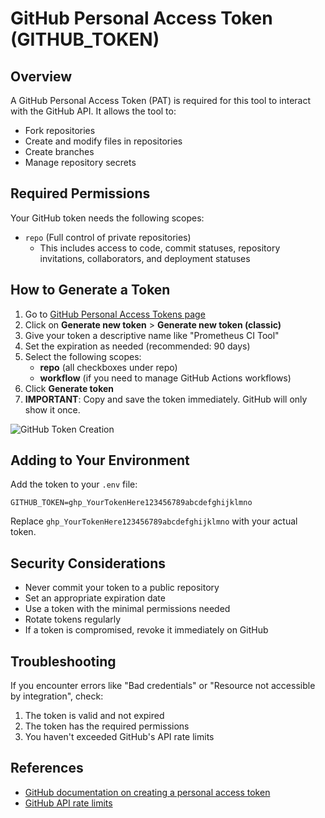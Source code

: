 # GitHub Personal Access Token (GITHUB_TOKEN)

## Overview
A GitHub Personal Access Token (PAT) is required for this tool to interact with the GitHub API. It allows the tool to:
- Fork repositories
- Create and modify files in repositories
- Create branches
- Manage repository secrets

## Required Permissions
Your GitHub token needs the following scopes:
- `repo` (Full control of private repositories)
  - This includes access to code, commit statuses, repository invitations, collaborators, and deployment statuses

## How to Generate a Token

1. Go to [GitHub Personal Access Tokens page](https://github.com/settings/tokens)
2. Click on **Generate new token** > **Generate new token (classic)**
3. Give your token a descriptive name like "Prometheus CI Tool"
4. Set the expiration as needed (recommended: 90 days)
5. Select the following scopes:
   - **repo** (all checkboxes under repo)
   - **workflow** (if you need to manage GitHub Actions workflows)
6. Click **Generate token**
7. **IMPORTANT**: Copy and save the token immediately. GitHub will only show it once.

![GitHub Token Creation](https://docs.github.com/assets/cb-34573/images/help/settings/personal_access_token.png)

## Adding to Your Environment

Add the token to your `.env` file:

```
GITHUB_TOKEN=ghp_YourTokenHere123456789abcdefghijklmno
```

Replace `ghp_YourTokenHere123456789abcdefghijklmno` with your actual token.

## Security Considerations

- Never commit your token to a public repository
- Set an appropriate expiration date
- Use a token with the minimal permissions needed
- Rotate tokens regularly
- If a token is compromised, revoke it immediately on GitHub

## Troubleshooting

If you encounter errors like "Bad credentials" or "Resource not accessible by integration", check:
1. The token is valid and not expired
2. The token has the required permissions
3. You haven't exceeded GitHub's API rate limits

## References

- [GitHub documentation on creating a personal access token](https://docs.github.com/en/authentication/keeping-your-account-and-data-secure/creating-a-personal-access-token)
- [GitHub API rate limits](https://docs.github.com/en/rest/overview/resources-in-the-rest-api#rate-limiting) 